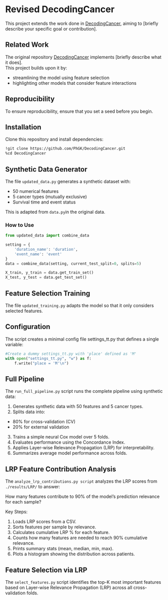 # Revised DecodingCancer

This project extends the work done in [DecodingCancer](https://github.com/PhGK/DecodingCancer), aiming to [briefly describe your specific goal or contribution].

## Related Work

The original repository [DecodingCancer](https://github.com/PhGK/DecodingCancer) implements [briefly describe what it does].  
This project builds upon it by:

- streamlining the model using feature selection
- highlighting other models that consider feature interactions

## Reproducibility

To ensure reproducibility, ensure that you set a seed before you begin.

## Installation

Clone this repository and install dependencies:

```bash
!git clone https://github.com/PhGK/DecodingCancer.git
%cd DecodingCancer
```

## Synthetic Data Generator

The file `updated_data.py` generates a synthetic dataset with:

- 50 numerical features
- 5 cancer types (mutually exclusive)
- Survival time and event status

This is adapted from `data.py`in the original data.

### How to Use

```python
from updated_data import combine_data

setting = {
    'duration_name': 'duration',
    'event_name': 'event'
}
data = combine_data(setting, current_test_split=0, splits=5)

X_train, y_train = data.get_train_set()
X_test, y_test = data.get_test_set()
```

## Feature Selection Training

The file `updated_training.py` adapts the model so that it only considers selected features.

## Configuration

The script creates a minimal config file settings_tt.py that defines a single variable:

```python
#Create a dummy settings_tt.py with 'place' defined as 'M'
with open("settings_tt.py", "w") as f:
    f.write("place = 'M'\n")
```

## Full Pipeline

The `run_full_pipeline.py` script runs the complete pipeline using synthetic data:

1. Generates synthetic data with 50 features and 5 cancer types.
2. Splits data into:

- 80% for cross-validation (CV)
- 20% for external validation

3. Trains a simple neural Cox model over 5 folds.
4. Evaluates performance using the Concordance Index.
5. Applies Layer-wise Relevance Propagation (LRP) for interpretability.
6. Summarizes average model performance across folds.

## LRP Feature Contribution Analysis

The `analyze_lrp_contributions.py script` analyzes the LRP scores from `./results/LRP/` to answer:

How many features contribute to 90% of the model’s prediction relevance for each sample?

Key Steps:

1. Loads LRP scores from a CSV.
2. Sorts features per sample by relevance.
3. Calculates cumulative LRP % for each feature.
4. Counts how many features are needed to reach 90% cumulative relevance.
5. Prints summary stats (mean, median, min, max).
6. Plots a histogram showing the distribution across patients.

## Feature Selection via LRP

The `select_features.py` script identifies the top-K most important features based on Layer-wise Relevance Propagation (LRP) across all cross-validation folds.
